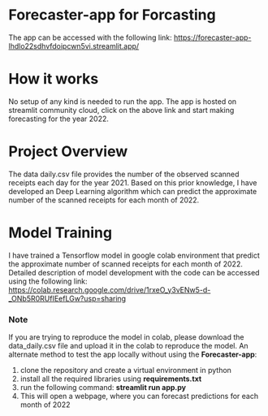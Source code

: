 # Forecaster-app for Forcasting
The app can be accessed with the following link: https://forecaster-app-lhdlo22sdhvfdoipcwn5vi.streamlit.app/

# How it works
No setup of any kind is needed to run the app. The app is hosted on streamlit community cloud, click on the above link and start making forecasting for the year 2022.

# Project Overview
The data daily.csv file provides the number of the observed scanned receipts each day for the year 2021. Based on this prior knowledge, I have developed an Deep Learning algorithm which can predict the approximate number of the scanned receipts for each month of 2022.

# Model Training
I have trained a Tensorflow model in google colab environment that predict the approximate number of scanned receipts for each month of 2022.
Detailed description of model development with the code can be accessed using the following link:
https://colab.research.google.com/drive/1rxeO_y3vENw5-d-_ONb5R0RUfIEefLGw?usp=sharing

### Note
If you are trying to reproduce the model in colab, please download the data_daily.csv file and upload it in the colab to reproduce the model. An alternate method to test the app locally without using the **Forecaster-app**:  
1. clone the repository and create a virtual environment in python
2. install all the required libraries using **requirements.txt**
3. run the following command: **streamlit run app.py**
4. This will open a webpage, where you can forecast predictions for each month of 2022 
